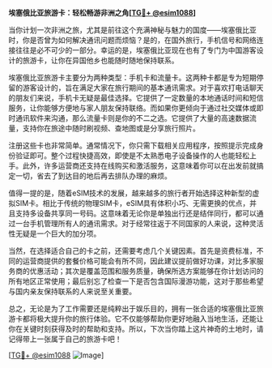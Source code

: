 **埃塞俄比亚旅游卡：轻松畅游非洲之角[[TG💪+ @esim1088](https://t.me/s/esim1088)]**

当你计划一次非洲之旅，尤其是前往这个充满神秘与魅力的国度——埃塞俄比亚时，你是否曾为如何解决通讯问题而烦恼？是的，在国外旅行，手机信号和网络连接往往是必不可少的一部分。幸运的是，埃塞俄比亚现在也有了专门为中国游客设计的旅游卡，让你在异国他乡也能随时随地保持联系。

埃塞俄比亚旅游卡主要分为两种类型：手机卡和流量卡。这两种卡都是专为短期停留的游客设计的，旨在满足大家在旅行期间的基本通讯需求。对于喜欢打电话聊天的朋友们来说，手机卡无疑是最佳选择。它提供了一定数量的本地通话时间和短信服务，让你能够方便地与家人朋友保持联络。而如果你更倾向于通过社交媒体或即时通讯软件来沟通，那么流量卡则是你的不二之选。它提供了大量的高速数据流量，支持你在旅途中随时刷视频、查地图或是分享旅行照片。

注册这些卡也非常简单。通常情况下，你只需下载相关应用程序，按照提示完成身份验证即可。整个过程快捷高效，即使是不太熟悉电子设备操作的人也能轻松上手。此外，许多运营商还支持在线购买和激活服务，这意味着你可以在出发前就搞定一切，省去了到达目的地后再去排队办理的麻烦。

值得一提的是，随着eSIM技术的发展，越来越多的旅行者开始选择这种新型的虚拟SIM卡。相比于传统的物理SIM卡，eSIM具有体积小巧、无需更换的优点，并且支持多设备共享同一号码。这意味着无论你是单独出行还是结伴同行，都可以通过一台手机管理所有人的通讯需求。对于经常往返于不同国家的人来说，这种灵活性无疑是一个巨大的加分项。

当然，在选择适合自己的卡之前，还需要考虑几个关键因素。首先是资费标准，不同的运营商提供的套餐价格可能会有所不同，因此建议提前做好功课，对比多家服务商的优惠活动；其次是覆盖范围和服务质量，确保所选方案能够在你计划访问的所有地区正常使用；最后别忘了检查一下是否包含国际漫游功能，这对于那些希望与国内亲友保持联系的人来说至关重要。

总之，无论是为了工作需要还是纯粹出于娱乐目的，拥有一张合适的埃塞俄比亚旅游卡都将极大提升你的旅行体验。它不仅能够帮助你更好地融入当地生活，还能让你在关键时刻获得及时的帮助和支持。所以，下次当你踏上这片神奇的土地时，请记得带上一张属于自己的旅游卡吧！

[[TG💪+ @esim1088](https://t.me/s/esim1088) ![Image](https://i.postimg.cc/4NQfJmqS/Snipaste-2025-05-13-00-14-12.png)]